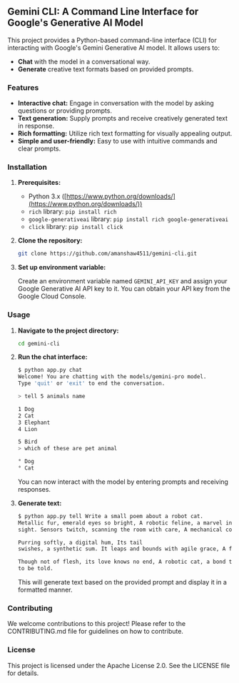 ## Gemini CLI: A Command Line Interface for Google's Generative AI Model

This project provides a Python-based command-line interface (CLI) for interacting with Google's Gemini Generative AI model. It allows users to:

* **Chat** with the model in a conversational way.
* **Generate** creative text formats based on provided prompts.

### Features

* **Interactive chat:** Engage in conversation with the model by asking questions or providing prompts.
* **Text generation:** Supply prompts and receive creatively generated text in response.
* **Rich formatting:** Utilize rich text formatting for visually appealing output.
* **Simple and user-friendly:** Easy to use with intuitive commands and clear prompts.

### Installation

1. **Prerequisites:**
    * Python 3.x ([https://www.python.org/downloads/](https://www.python.org/downloads/))
    * `rich` library: `pip install rich`
    * `google-generativeai` library: `pip install rich google-generativeai`
    * `click` library: `pip install click`
2. **Clone the repository:**

   ```bash
   git clone https://github.com/amanshaw4511/gemini-cli.git
   ```

3. **Set up environment variable:**

   Create an environment variable named `GEMINI_API_KEY` and assign your Google Generative AI API key to it. You can obtain your API key from the Google Cloud Console.

### Usage

1. **Navigate to the project directory:**

   ```bash
   cd gemini-cli
   ```

2. **Run the chat interface:**

   ```bash
   $ python app.py chat
   Welcome! You are chatting with the models/gemini-pro model.
   Type 'quit' or 'exit' to end the conversation.

   > tell 5 animals name

   1 Dog
   2 Cat
   3 Elephant
   4 Lion

   5 Bird
   > which of these are pet animal

   ° Dog
   ° Cat
   ```

   You can now interact with the model by entering prompts and receiving responses.

3. **Generate text:**

   ```bash
   $ python app.py tell Write a small poem about a robot cat.
   Metallic fur, emerald eyes so bright, A robotic feline, a marvel in
   sight. Sensors twitch, scanning the room with care, A mechanical companion, beyond compare.

   Purring softly, a digital hum, Its tail
   swishes, a synthetic sum. It leaps and bounds with agile grace, A futuristic friend, in any space.

   Though not of flesh, its love knows no end, A robotic cat, a bond that transcends. In its circuits, a heart of gold, A mechanical companion, a story
   to be told.
   ```

   This will generate text based on the provided prompt and display it in a formatted manner.

### Contributing

We welcome contributions to this project! Please refer to the CONTRIBUTING.md file for guidelines on how to contribute.

### License

This project is licensed under the Apache License 2.0. See the LICENSE file for details.
